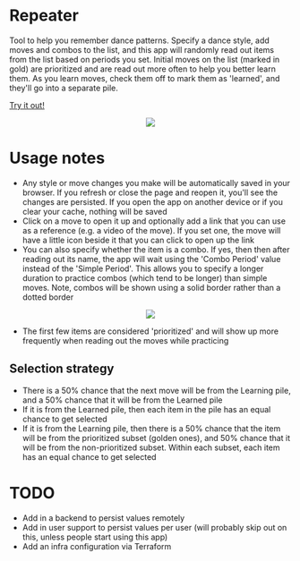 # Repeater
Tool to help you remember dance patterns. Specify a dance style, add moves and combos to the list, and this app will randomly read out items from the list based on periods you set. Initial moves on the list (marked in gold) are prioritized and are read out more often to help you better learn them. As you learn moves, check them off to mark them as 'learned', and they'll go into a separate pile.

[Try it out!](url)

<p align="center">
  <img src="https://user-images.githubusercontent.com/3508147/160730809-2977451b-c97a-46e5-91a1-a15f02c3471e.png" />
</p>


# Usage notes

- Any style or move changes you make will be automatically saved in your browser. If you refresh or close the page and reopen it, you'll see the changes are persisted. If you open the app on another device or if you clear your cache, nothing will be saved
- Click on a move to open it up and optionally add a link that you can use as a reference (e.g. a video of the move). If you set one, the move will have a little icon beside it that you can click to open up the link
- You can also specify whether the item is a combo. If yes, then then after reading out its name, the app will wait using the 'Combo Period' value instead of the 'Simple Period'. This allows you to specify a longer duration to practice combos (which tend to be longer) than simple moves. Note, combos will be shown using a solid border rather than a dotted border

<p align="center">
  <img src="https://user-images.githubusercontent.com/3508147/160731524-7dc09e01-1cea-4f6d-a179-b975d70f054f.png" />
</p>

- The first few items are considered 'prioritized' and will show up more frequently when reading out the moves while practicing


## Selection strategy

- There is a 50% chance that the next move will be from the Learning pile, and a 50% chance that it will be from the Learned pile
- If it is from the Learned pile, then each item in the pile has an equal chance to get selected
- If it is from the Learning pile, then there is a 50% chance that the item will be from the prioritized subset (golden ones), and 50% chance that it will be from the non-prioritized subset. Within each subset, each item has an equal chance to get selected


# TODO

- Add in a backend to persist values remotely
- Add in user support to persist values per user (will probably skip out on this, unless people start using this app)
- Add an infra configuration via Terraform
